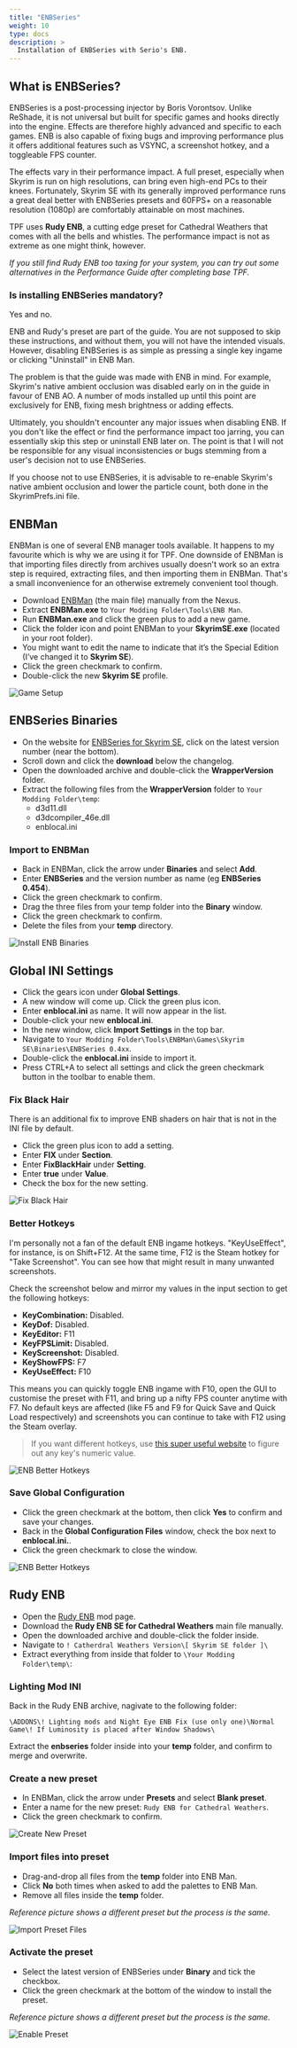 ```yaml
---
title: "ENBSeries"
weight: 10
type: docs
description: >
  Installation of ENBSeries with Serio's ENB.
---
```


## What is ENBSeries?

ENBSeries is a post-processing injector by Boris Vorontsov. Unlike ReShade, it is not universal but built for specific games and hooks directly into the engine. Effects are therefore highly advanced and specific to each games. ENB is also capable of fixing bugs and improving performance plus it offers additional features such as VSYNC, a screenshot hotkey, and a toggleable FPS counter.

The effects vary in their performance impact. A full preset, especially when Skyrim is run on high resolutions, can bring even high-end PCs to their knees. Fortunately, Skyrim SE with its generally improved performance runs a great deal better with ENBSeries presets and 60FPS+ on a reasonable resolution (1080p) are comfortably attainable on most machines.

TPF uses **Rudy ENB**, a cutting edge preset for Cathedral Weathers that comes with all the bells and whistles. The performance impact is not as extreme as one might think, however.

*If you still find Rudy ENB too taxing for your system, you can try out some alternatives in the Performance Guide after completing base TPF.*

### Is installing ENBSeries mandatory?

Yes and no.

ENB and Rudy's preset are part of the guide. You are not supposed to skip these instructions, and without them, you will not have the intended visuals. However, disabling ENBSeries is as simple as pressing a single key ingame or clicking "Uninstall" in ENB Man.

The problem is that the guide was made with ENB in mind. For example, Skyrim's native ambient occlusion was disabled early on in the guide in favour of ENB AO. A number of mods installed up until this point are exclusively for ENB, fixing mesh brightness or adding effects.

Ultimately, you shouldn't encounter any major issues when disabling ENB. If you don't like the effect or find the performance impact too jarring, you can essentially skip this step or uninstall ENB later on. The point is that I will not be responsible for any visual inconsistencies or bugs stemming from a user's decision not to use ENBSeries.

If you choose not to use ENBSeries, it is advisable to re-enable Skyrim's native ambient occlusion and lower the particle count, both done in the SkyrimPrefs.ini file.

## ENBMan

ENBMan is one of several ENB manager tools available. It happens to my favourite which is why we are using it for TPF. One downside of ENBMan is that importing files directly from archives usually doesn't work so an extra step is required, extracting files, and then importing them in ENBMan. That's a small inconvenience for an otherwise extremely convenient tool though.

- Download [ENBMan](https://www.nexusmods.com/skyrim/mods/57620?tab=files) (the main file) manually from the Nexus.
- Extract **ENBMan.exe** to `Your Modding Folder\Tools\ENB Man`.
- Run **ENBMan.exe** and click the green plus to add a new game.
- Click the folder icon and point ENBMan to your **SkyrimSE.exe** (located in your root folder).
- You might want to edit the name to indicate that it’s the Special Edition (I’ve changed it to **Skyrim SE**).
- Click the green checkmark to confirm.
- Double-click the new **Skyrim SE** profile.

![Game Setup](/Pictures/tpf/finalisation/enb-game-setup.png)

## ENBSeries Binaries

* On the website for [ENBSeries for Skyrim SE](http://enbdev.com/download_mod_tesskyrimse.htm), click on the latest version number (near the bottom).
* Scroll down and click the **download** below the changelog.
* Open the downloaded archive and double-click the **WrapperVersion** folder.
* Extract the following files from the **WrapperVersion** folder to `Your Modding Folder\temp`:
  * d3d11.dll
  * d3dcompiler_46e.dll
  * enblocal.ini

### Import to ENBMan

* Back in ENBMan, click the arrow under **Binaries** and select **Add**.
* Enter **ENBSeries** and the version number as name (eg **ENBSeries 0.454**).
* Click the green checkmark to confirm.
* Drag the three files from your temp folder into the **Binary** window.
* Click the green checkmark to confirm.
* Delete the files from your **temp** directory.

![Install ENB Binaries](/Pictures/tpf/finalisation/install-enb-binaries.png)

## Global INI Settings

* Click the gears icon under **Global Settings**.
* A new window will come up. Click the green plus icon.
* Enter **enblocal.ini** as name. It will now appear in the list.
* Double-click your new **enblocal.ini**.
* In the new window, click **Import Settings** in the top bar.
* Navigate to `Your Modding Folder\Tools\ENBMan\Games\Skyrim SE\Binaries\ENBSeries 0.4xx`.
* Double-click the **enblocal.ini** inside to import it.
* Press CTRL+A to select all settings and click the green checkmark button in the toolbar to enable them.

### Fix Black Hair

There is an additional fix to improve ENB shaders on hair that is not in the INI file by default.

- Click the green plus icon to add a setting.
- Enter **FIX** under **Section**.
- Enter **FixBlackHair** under **Setting**.
- Enter **true** under **Value**.
- Check the box for the new setting.

![Fix Black Hair](/Pictures/tpf/finalisation/enb-fixblackhair.png)

### Better Hotkeys

I'm personally not a fan of the default ENB ingame hotkeys. "KeyUseEffect", for instance, is on Shift+F12. At the same time, F12 is the Steam hotkey for "Take Screenshot". You can see how that might result in many unwanted screenshots.

Check the screenshot below and mirror my values in the input section to get the following hotkeys:

- **KeyCombination:** Disabled.
- **KeyDof:** Disabled.
- **KeyEditor:** F11
- **KeyFPSLimit:** Disabled.
- **KeyScreenshot:** Disabled.
- **KeyShowFPS:** F7
- **KeyUseEffect:** F10

This means you can quickly toggle ENB ingame with F10, open the GUI to customise the preset with F11, and bring up a nifty FPS counter anytime with F7. No default keys are affected (like F5 and F9 for Quick Save and Quick Load respectively) and screenshots you can continue to take with F12 using the Steam overlay.

> If you want different hotkeys, use [this super useful website](https://keycode.info/) to figure out any key's numeric value.

![ENB Better Hotkeys](/Pictures/tpf/finalisation/enb-better-hotkeys.png)

### Save Global Configuration

- Click the green checkmark at the bottom, then click **Yes** to confirm and save your changes.
- Back in the **Global Configuration Files** window, check the box next to **enblocal.ini.**.
- Click the green checkmark to close the window.

![ENB Better Hotkeys](/Pictures/tpf/finalisation/enb-global-ini.png)

## Rudy ENB

* Open the [Rudy ENB](https://www.nexusmods.com/skyrimspecialedition/mods/39113?tab=files) mod page.
* Download the **Rudy ENB SE for Cathedral Weathers** main file manually.
* Open the downloaded archive and double-click the folder inside.
* Navigate to `! Catherdral Weathers Version\[ Skyrim SE folder ]\`
* Extract everything from inside that folder to `\Your Modding Folder\temp\`:

### Lighting Mod INI

Back in the Rudy ENB archive, nagivate to the following folder:

`\ADDONS\! Lighting mods and Night Eye ENB Fix (use only one)\Normal Game\! If Luminosity is placed after Window Shadows\`

Extract the **enbseries** folder inside into your **temp** folder, and confirm to merge and overwrite.

### Create a new preset

* In ENBMan, click the arrow under **Presets** and select **Blank preset**.
* Enter a name for the new preset: `Rudy ENB for Cathedral Weathers`.
* Click the green checkmark to confirm.

![Create New Preset](/Pictures/tpf/finalisation/create-new-preset.png)

### Import files into preset

* Drag-and-drop all files from the **temp** folder into ENB Man.
* Click **No** both times when asked to add the palettes to ENB Man.
* Remove all files inside the **temp** folder.

*Reference picture shows a different preset but the process is the same.*

![Import Preset Files](/Pictures/tpf/finalisation/install-enb-preset.png)

### Activate the preset

* Select the latest version of ENBSeries under **Binary** and tick the checkbox.
* Click the green checkmark at the bottom of the window to install the preset.

*Reference picture shows a different preset but the process is the same.*

![Enable Preset](/Pictures/tpf/finalisation/activate-enb-preset.png)